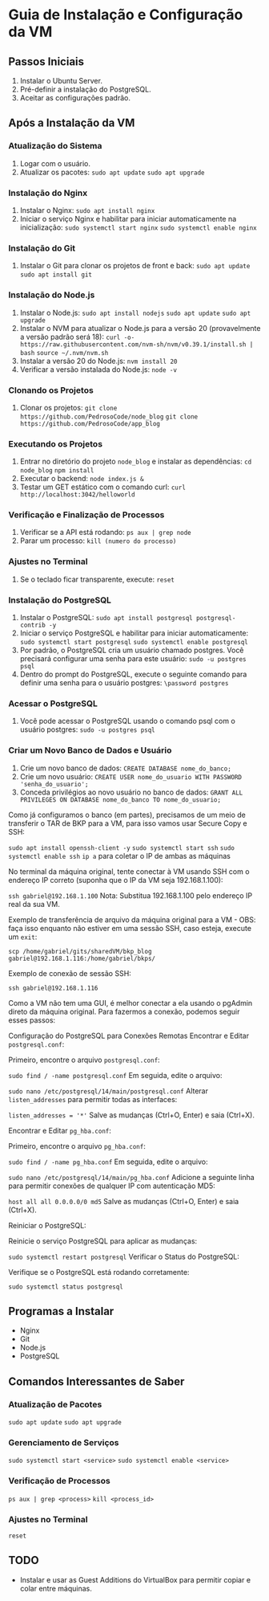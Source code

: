 # Guia de Instalação e Configuração da VM

## Passos Iniciais

1. Instalar o Ubuntu Server.
2. Pré-definir a instalação do PostgreSQL.
3. Aceitar as configurações padrão.

## Após a Instalação da VM

### Atualização do Sistema

1. Logar com o usuário.
2. Atualizar os pacotes:
   `sudo apt update`
   `sudo apt upgrade`

### Instalação do Nginx

1. Instalar o Nginx:
   `sudo apt install nginx`
2. Iniciar o serviço Nginx e habilitar para iniciar automaticamente na inicialização:
   `sudo systemctl start nginx`
   `sudo systemctl enable nginx`

### Instalação do Git

1. Instalar o Git para clonar os projetos de front e back:
   `sudo apt update`
   `sudo apt install git`

### Instalação do Node.js

1. Instalar o Node.js:
   `sudo apt install nodejs`
   `sudo apt update`
   `sudo apt upgrade`
2. Instalar o NVM para atualizar o Node.js para a versão 20 (provavelmente a versão padrão será 18):
   `curl -o- https://raw.githubusercontent.com/nvm-sh/nvm/v0.39.1/install.sh | bash`
   `source ~/.nvm/nvm.sh`
3. Instalar a versão 20 do Node.js:
   `nvm install 20`
4. Verificar a versão instalada do Node.js:
   `node -v`

### Clonando os Projetos

1. Clonar os projetos:
   `git clone https://github.com/PedrosoCode/node_blog`
   `git clone https://github.com/PedrosoCode/app_blog`

### Executando os Projetos

1. Entrar no diretório do projeto `node_blog` e instalar as dependências:
   `cd node_blog`
   `npm install`
2. Executar o backend:
   `node index.js &`
3. Testar um GET estático com o comando curl:
   `curl http://localhost:3042/helloworld`

### Verificação e Finalização de Processos

1. Verificar se a API está rodando:
   `ps aux | grep node`
2. Parar um processo:
   `kill (numero do processo)`

### Ajustes no Terminal

1. Se o teclado ficar transparente, execute:
   `reset`

### Instalação do PostgreSQL

1. Instalar o PostgreSQL:
   `sudo apt install postgresql postgresql-contrib -y`
2. Iniciar o serviço PostgreSQL e habilitar para iniciar automaticamente:
   `sudo systemctl start postgresql`
   `sudo systemctl enable postgresql`
3. Por padrão, o PostgreSQL cria um usuário chamado postgres. Você precisará configurar uma senha para este usuário:
   `sudo -u postgres psql`
4. Dentro do prompt do PostgreSQL, execute o seguinte comando para definir uma senha para o usuário postgres:
   `\password postgres`

### Acessar o PostgreSQL

1. Você pode acessar o PostgreSQL usando o comando psql com o usuário postgres:
   `sudo -u postgres psql`

### Criar um Novo Banco de Dados e Usuário

1. Crie um novo banco de dados:
   `CREATE DATABASE nome_do_banco;`
2. Crie um novo usuário:
   `CREATE USER nome_do_usuario WITH PASSWORD 'senha_do_usuario';`
3. Conceda privilégios ao novo usuário no banco de dados:
   `GRANT ALL PRIVILEGES ON DATABASE nome_do_banco TO nome_do_usuario;`

Como já configuramos o banco (em partes), precisamos de um meio de transferir o TAR de BKP para a VM, para isso vamos usar Secure Copy e SSH:

   `sudo apt install openssh-client -y`
   `sudo systemctl start ssh`
   `sudo systemctl enable ssh`
   `ip a` para coletar o IP de ambas as máquinas

No terminal da máquina original, tente conectar à VM usando SSH com o endereço IP correto (suponha que o IP da VM seja 192.168.1.100):

   `ssh gabriel@192.168.1.100`
Nota: Substitua 192.168.1.100 pelo endereço IP real da sua VM.

Exemplo de transferência de arquivo da máquina original para a VM - OBS: faça isso enquanto não estiver em uma sessão SSH, caso esteja, execute um `exit`:

   `scp /home/gabriel/gits/sharedVM/bkp_blog gabriel@192.168.1.116:/home/gabriel/bkps/`

Exemplo de conexão de sessão SSH:

   `ssh gabriel@192.168.1.116`

Como a VM não tem uma GUI, é melhor conectar a ela usando o pgAdmin direto da máquina original. Para fazermos a conexão, podemos seguir esses passos:

Configuração do PostgreSQL para Conexões Remotas
Encontrar e Editar `postgresql.conf`:

Primeiro, encontre o arquivo `postgresql.conf`:

   `sudo find / -name postgresql.conf`
Em seguida, edite o arquivo:

   `sudo nano /etc/postgresql/14/main/postgresql.conf`
Alterar `listen_addresses` para permitir todas as interfaces:

   `listen_addresses = '*'`
Salve as mudanças (Ctrl+O, Enter) e saia (Ctrl+X).

Encontrar e Editar `pg_hba.conf`:

Primeiro, encontre o arquivo `pg_hba.conf`:

   `sudo find / -name pg_hba.conf`
Em seguida, edite o arquivo:

   `sudo nano /etc/postgresql/14/main/pg_hba.conf`
Adicione a seguinte linha para permitir conexões de qualquer IP com autenticação MD5:

   `host all all 0.0.0.0/0 md5`
Salve as mudanças (Ctrl+O, Enter) e saia (Ctrl+X).

Reiniciar o PostgreSQL:

Reinicie o serviço PostgreSQL para aplicar as mudanças:

   `sudo systemctl restart postgresql`
Verificar o Status do PostgreSQL:

Verifique se o PostgreSQL está rodando corretamente:

   `sudo systemctl status postgresql`

## Programas a Instalar

- Nginx
- Git
- Node.js
- PostgreSQL

## Comandos Interessantes de Saber

### Atualização de Pacotes

   `sudo apt update`
   `sudo apt upgrade`

### Gerenciamento de Serviços

   `sudo systemctl start <service>`
   `sudo systemctl enable <service>`

### Verificação de Processos

   `ps aux | grep <process>`
   `kill <process_id>`

### Ajustes no Terminal

   `reset`

## TODO

- Instalar e usar as Guest Additions do VirtualBox para permitir copiar e colar entre máquinas.
